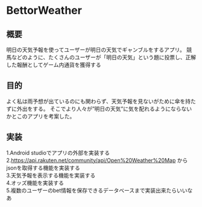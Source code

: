 # BettorWeather

## 概要
  明日の天気予報を使ってユーザーが明日の天気でギャンブルをするアプリ。
  競馬などのように、たくさんのユーザーが「明日の天気」という題に投票し、正解した報酬としてゲーム内通貨を獲得する
  
## 目的
  よく私は雨予想が出ているのにも関わらず、天気予報を見ないがために傘を持たずに外出をする。
  そこでより人々が”明日の天気”に気を配れるようにならないかとこのアプリを考案した。
  
## 実装
  1.Android studioでアプリの外部を実装する<br>
  2.https://api.rakuten.net/community/api/Open%20Weather%20Map からjsonを取得する機能を実装する<br>
  3.天気予報を表示する機能を実装する<br>
  4.オッズ機能を実装する<br>
  5.複数のユーザーのbet情報を保存できるデータベースまで実装出来たらいいなあ<br>
